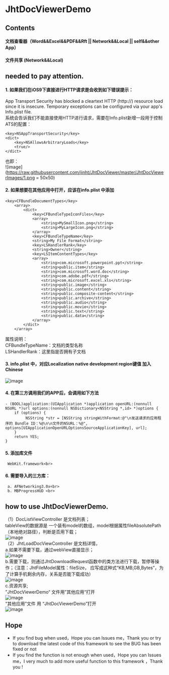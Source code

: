 # JhtDocViewerDemo

## Contents
#### 文档查看器（Word&amp;&amp;Excel&amp;&amp;PDF&amp;&amp;Rft || Network&amp;&amp;Local || self&amp;&amp;other App）<br>
#### 文件共享 (Network&amp;&amp;Local) <br>
## needed to pay attention.
#### 1. 如果我们在iOS9下直接进行HTTP请求是会收到如下错误提示：
App Transport Security has blocked a cleartext HTTP (http://) resource load since it is insecure. Temporary exceptions can be configured via your app's Info.plist file.<br>
系统会告诉我们不能直接使用HTTP进行请求，需要在Info.plist新增一段用于控制ATS的配置：<br>
```oc
<key>NSAppTransportSecurity</key>
<dict>
    <key>NSAllowsArbitraryLoads</key>
    <true/>
</dict>
```
也即：<br>
![image](https://raw.githubusercontent.com/jinht/JhtDocViewer/master/JhtDocViewerImages/1.png = 50x50)


#### 2. 如果想要在其他应用中打开，应该在info.plist 中添加<br>
```oc
<key>CFBundleDocumentTypes</key>
	<array>
		<dict>
			<key>CFBundleTypeIconFiles</key>
			<array>
				<string>MySmallIcon.png</string>
				<string>MyLargeIcon.png</string>
			</array>
			<key>CFBundleTypeName</key>
			<string>My File Format</string>
			<key>LSHandlerRank</key>
			<string>Owner</string>
			<key>LSItemContentTypes</key>
			<array>
				<string>com.microsoft.powerpoint.ppt</string>
				<string>public.item</string>
				<string>com.microsoft.word.doc</string>
				<string>com.adobe.pdf</string>
				<string>com.microsoft.excel.xls</string>
				<string>public.image</string>
				<string>public.content</string>
				<string>public.composite-content</string>
				<string>public.archive</string>
				<string>public.audio</string>
				<string>public.movie</string>
				<string>public.text</string>
				<string>public.data</string>
			</array>
		</dict>
	</array>
```
属性说明：<br>
CFBundleTypeName：文档的类型名称<br>
LSHandlerRank：这里指是否拥有子文档<br>

#### 3. info.plist 中，对应Localization native development region键值 加入Chinese<br>
![image](https://raw.githubusercontent.com/jinht/JhtDocViewer/master/JhtDocViewerImages/2.png)
#### 4. 在第三方调用我们的APP后，会调用如下方法<br>
```oc
- (BOOL)application:(UIApplication *)application openURL:(nonnull NSURL *)url options:(nonnull NSDictionary<NSString *,id> *)options {
    if (options) {
         NSString *str = [NSString stringWithFormat:@"\n发送请求的应用程序的 Bundle ID：%@\n\n文件的NSURL：%@", options[UIApplicationOpenURLOptionsSourceApplicationKey], url];        
    }
    return YES;
}
```
#### 5. 添加库文件<br>
     WebKit.framework<br>
#### 6. 需要导入的三方库：<br>
     a. AFNetworking3.0x<br>
     b. MBProgressHUD <br>
## how to use JhtDocViewerDemo.
（1）DocListViewController 是文档列表；<br>
     tableView的数据源是 一个装有model的数组，model根据属性fileAbsolutePath（本地绝对路径），判断是否用下载；<br>
     ![image](https://raw.githubusercontent.com/jinht/JhtDocViewer/master/JhtDocViewerImages/3.png)<br>
（2）JhtLoadDocViewController 是文档详情，<br>
     a.如果不需要下载，通过webView直接显示；<br>
     ![image](https://raw.githubusercontent.com/jinht/JhtDocViewer/master/JhtDocViewerImages/6.png)<br>
     b.需要下载，则通过JhtDownloadRequest函数中的类方法进行下载，暂停等操作；（注意：JhtFileModel属性：fileSize， 应写成这种式“KB,MB,GB,Bytes”，为了计算手机剩余内存，关系是否能下载成功）<br>
     ![image](https://raw.githubusercontent.com/jinht/JhtDocViewer/master/JhtDocViewerImages/5.png)<br>
     c.资源共享;<br>
       ”JhtDocViewerDemo“ 文件用”其他应用“打开<br>
       ![image](https://raw.githubusercontent.com/jinht/JhtDocViewer/master/JhtDocViewerImages/4.png)<br>
       “其他应用”文件 用 “JhtDocViewerDemo”打开<br>
       ![image](https://raw.githubusercontent.com/jinht/JhtDocViewer/master/JhtDocViewerImages/7.png)<br>
## Hope
* If you find bug when used，Hope you can Issues me，Thank you or try to download the latest code of this framework to see the BUG has been fixed or not
* If you find the function is not enough when used，Hope you can Issues me，I very much to add more useful function to this framework ，Thank you !
